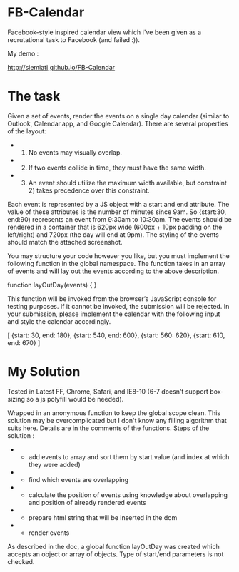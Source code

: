 FB-Calendar
===========

Facebook-style inspired calendar view which I've been given as a recrutational task to Facebook (and failed :)).

My demo :

http://siemiatj.github.io/FB-Calendar

The task
========

Given a set of events, render the events on a single day calendar (similar to Outlook, Calendar.app, and Google Calendar). There are several properties of the layout:

* 1) No events may visually overlap.
* 2) If two events collide in time, they must have the same width.
* 3) An event should utilize the maximum width available, but constraint 2) takes precedence over this constraint.

Each event is represented by a JS object with a start and end attribute. The value of these attributes is the number of minutes since 9am. So {start:30, end:90) represents an event from 9:30am to 10:30am. The events should be rendered in a container that is 620px wide (600px + 10px padding on the left/right) and 720px (the day will end at 9pm). The styling of the events should match the attached screenshot.

You may structure your code however you like, but you must implement the following function in the global namespace. The function takes in an array of events and will lay out the events according to the above description.

function layOutDay(events) {
}

This function will be invoked from the browser’s JavaScript console for testing purposes. If it cannot be invoked, the submission will be rejected. In your submission, please implement the calendar with the following input and style the calendar accordingly.

[ {start: 30, end: 180}, {start: 540, end: 600}, {start: 560: 620}, {start: 610, end: 670} ]


My Solution
===========

Tested in Latest FF, Chrome, Safari, and IE8-10 (6-7 doesn't support box-sizing so a js
polyfill would be needed).

Wrapped in an anonymous function to keep the global scope clean. This solution may be overcomplicated but I don't
know any filling algorithm that suits here. Details are in the comments of the functions. Steps of the solution :

* - add events to array and sort them by start value (and index at which they were added)
* - find which events are overlapping
* - calculate the position of events using knowledge about overlapping and position of already rendered events
* - prepare html string that will be inserted in the dom
* - render events

As described in the doc, a global function layOutDay was created which accepts an object or array of objects. Type of
start/end parameters is not checked.